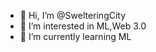 - 👋 Hi, I’m @SwelteringCity
- 👀 I’m interested in ML,Web 3.0
- 🌱 I’m currently learning ML

<!---
SwelteringCity/SwelteringCity is a ✨ special ✨ repository because its `README.md` (this file) appears on your GitHub profile.
You can click the Preview link to take a look at your changes.
--->
